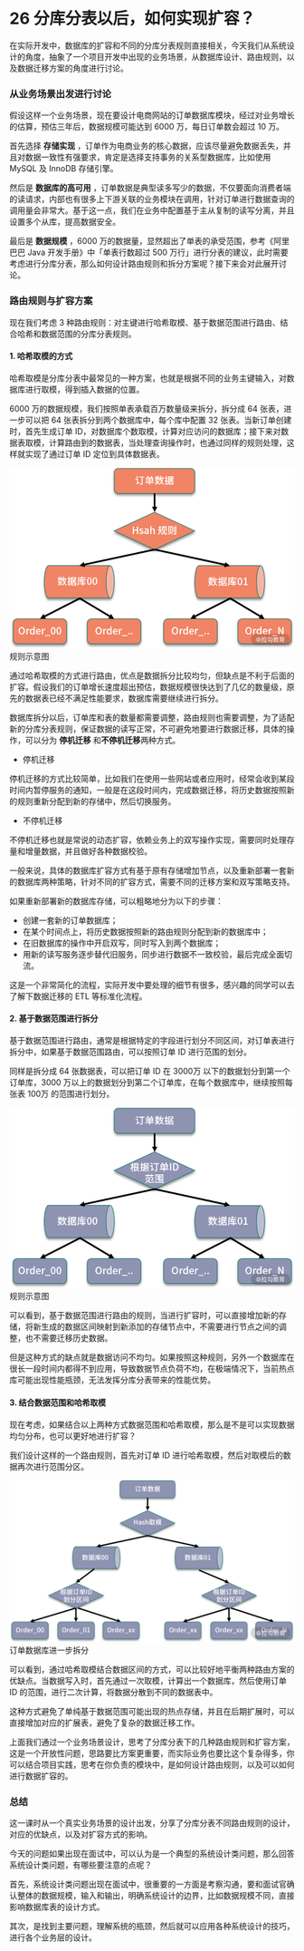 # 26 分库分表以后，如何实现扩容？

在实际开发中，数据库的扩容和不同的分库分表规则直接相关，今天我们从系统设计的角度，抽象了一个项目开发中出现的业务场景，从数据库设计、路由规则，以及数据迁移方案的角度进行讨论。

### 从业务场景出发进行讨论

假设这样一个业务场景，现在要设计电商网站的订单数据库模块，经过对业务增长的估算，预估三年后，数据规模可能达到 6000 万，每日订单数会超过 10 万。

首先选择 **存储实现** ，订单作为电商业务的核心数据，应该尽量避免数据丢失，并且对数据一致性有强要求，肯定是选择支持事务的关系型数据库，比如使用 MySQL 及 InnoDB 存储引擎。

然后是 **数据库的高可用** ，订单数据是典型读多写少的数据，不仅要面向消费者端的读请求，内部也有很多上下游关联的业务模块在调用，针对订单进行数据查询的调用量会非常大。基于这一点，我们在业务中配置基于主从复制的读写分离，并且设置多个从库，提高数据安全。

最后是 **数据规模** ，6000 万的数据量，显然超出了单表的承受范围，参考《阿里巴巴 Java 开发手册》中「单表行数超过 500 万行」进行分表的建议，此时需要考虑进行分库分表，那么如何设计路由规则和拆分方案呢？接下来会对此展开讨论。

### 路由规则与扩容方案

现在我们考虑 3 种路由规则：对主键进行哈希取模、基于数据范围进行路由、结合哈希和数据范围的分库分表规则。

#### 1. 哈希取模的方式

哈希取模是分库分表中最常见的一种方案，也就是根据不同的业务主键输入，对数据库进行取模，得到插入数据的位置。

6000 万的数据规模，我们按照单表承载百万数量级来拆分，拆分成 64 张表，进一步可以把 64 张表拆分到两个数据库中，每个库中配置 32 张表。当新订单创建时，首先生成订单 ID，对数据库个数取模，计算对应访问的数据库；接下来对数据表取模，计算路由到的数据表，当处理查询操作时，也通过同样的规则处理，这样就实现了通过订单 ID 定位到具体数据表。

![3.png](assets/CgqCHl7x0eOAWkmIAACs_WhYNh0680.png) 规则示意图

通过哈希取模的方式进行路由，优点是数据拆分比较均匀，但缺点是不利于后面的扩容。假设我们的订单增长速度超出预估，数据规模很快达到了几亿的数量级，原先的数据表已经不满足性能要求，数据库需要继续进行拆分。

数据库拆分以后，订单库和表的数量都需要调整，路由规则也需要调整，为了适配新的分库分表规则，保证数据的读写正常，不可避免地要进行数据迁移，具体的操作，可以分为 **停机迁移** 和**不停机迁移**两种方式。

- 停机迁移

停机迁移的方式比较简单，比如我们在使用一些网站或者应用时，经常会收到某段时间内暂停服务的通知，一般是在这段时间内，完成数据迁移，将历史数据按照新的规则重新分配到新的存储中，然后切换服务。

- 不停机迁移

不停机迁移也就是常说的动态扩容，依赖业务上的双写操作实现，需要同时处理存量和增量数据，并且做好各种数据校验。

一般来说，具体的数据库扩容方式有基于原有存储增加节点，以及重新部署一套新的数据库两种策略，针对不同的扩容方式，需要不同的迁移方案和双写策略支持。

如果重新部署新的数据库存储，可以粗略地分为以下的步骤：

- 创建一套新的订单数据库；
- 在某个时间点上，将历史数据按照新的路由规则分配到新的数据库中；
- 在旧数据库的操作中开启双写，同时写入到两个数据库；
- 用新的读写服务逐步替代旧服务，同步进行数据不一致校验，最后完成全面切流。

这是一个非常简化的流程，实际开发中要处理的细节有很多，感兴趣的同学可以去了解下数据迁移的 ETL 等标准化流程。

#### 2. 基于数据范围进行拆分

基于数据范围进行路由，通常是根据特定的字段进行划分不同区间，对订单表进行拆分中，如果基于数据范围路由，可以按照订单 ID 进行范围的划分。

同样是拆分成 64 张数据表，可以把订单 ID 在 3000万 以下的数据划分到第一个订单库，3000 万以上的数据划分到第二个订单库，在每个数据库中，继续按照每张表 100万 的范围进行划分。

![4.png](assets/Ciqc1F7x0fSADRFMAACumaYaTOo201.png) 规则示意图

可以看到，基于数据范围进行路由的规则，当进行扩容时，可以直接增加新的存储，将新生成的数据区间映射到新添加的存储节点中，不需要进行节点之间的调整，也不需要迁移历史数据。

但是这种方式的缺点就是数据访问不均匀。如果按照这种规则，另外一个数据库在很长一段时间内都得不到应用，导致数据节点负荷不均，在极端情况下，当前热点库可能出现性能瓶颈，无法发挥分库分表带来的性能优势。

#### 3. 结合数据范围和哈希取模

现在考虑，如果结合以上两种方式数据范围和哈希取模，那么是不是可以实现数据均匀分布，也可以更好地进行扩容？

我们设计这样的一个路由规则，首先对订单 ID 进行哈希取模，然后对取模后的数据再次进行范围分区。

![5.png](assets/CgqCHl7x0gGARLrYAAEBoh985X0406.png) 订单数据库进一步拆分

可以看到，通过哈希取模结合数据区间的方式，可以比较好地平衡两种路由方案的优缺点。当数据写入时，首先通过一次取模，计算出一个数据库，然后使用订单 ID 的范围，进行二次计算，将数据分散到不同的数据表中。

这种方式避免了单纯基于数据范围可能出现的热点存储，并且在后期扩展时，可以直接增加对应的扩展表，避免了复杂的数据迁移工作。

上面我们通过一个业务场景设计，思考了分库分表下的几种路由规则和扩容方案，这是一个开放性问题，思路要比方案更重要，而实际业务也要比这个复杂得多，你可以结合项目实践，思考在你负责的模块中，是如何设计路由规则，以及可以如何进行数据扩容的。

### 总结

这一课时从一个真实业务场景的设计出发，分享了分库分表不同路由规则的设计，对应的优缺点，以及对扩容方式的影响。

今天的问题如果出现在面试中，可以认为是一个典型的系统设计类问题，那么回答系统设计类问题，有哪些要注意的点呢？

首先，系统设计类问题出现在面试中，很重要的一方面是考察沟通，要和面试官确认整体的数据规模，输入和输出，明确系统设计的边界，比如数据规模不同，直接影响数据库表的设计方式。

其次，是找到主要问题，理解系统的瓶颈，然后就可以应用各种系统设计的技巧，进行各个业务层的设计。
